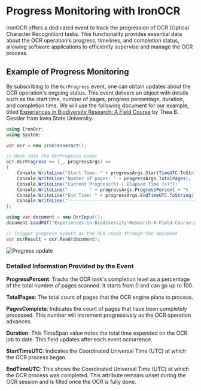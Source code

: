 # Progress Monitoring with IronOCR

IronOCR offers a dedicated event to track the progression of OCR (Optical Character Recognition) tasks. This functionality provides essential data about the OCR operation's progress, timelines, and completion status, allowing software applications to efficiently supervise and manage the OCR process.

## Example of Progress Monitoring

By subscribing to the `OcrProgress` event, one can obtain updates about the OCR operation's ongoing status. This event delivers an object with details such as the start time, number of pages, progress percentage, duration, and completion time. We will use the following document for our example, titled [Experiences in Biodiversity Research: A Field Course](https://ironsoftware.com/static-assets/ocr/how-to/progress-tracking/Experiences-in-Biodiversity-Research-A-Field-Course.pdf) by Thea B. Gessler from Iowa State University.

```cs
using IronOcr;
using System;

var ocr = new IronTesseract();

// Hook into the OcrProgress event
ocr.OcrProgress += (_, progressArgs) =>
{
    Console.WriteLine("Start Time: " + progressArgs.StartTimeUTC.ToString());
    Console.WriteLine("Number of pages: " + progressArgs.TotalPages);
    Console.WriteLine("Current Progress(%) | Elapsed Time (s)");
    Console.WriteLine("        " + progressArgs.ProgressPercent + "%          | " + progressArgs.Duration.TotalSeconds + " s");
    Console.WriteLine("End Time: " + progressArgs.EndTimeUTC.ToString());
    Console.WriteLine("--------------------------------------------------");
};

using var document = new OcrInput();
document.LoadPdf("Experiences-in-Biodiversity-Research-A-Field-Course.pdf");

// Trigger progress events as the OCR reads through the document
var ocrResult = ocr.Read(document);
```

<div class="content-img-align-center">
    <div class="center-image-wrapper">
         <img src="https://ironsoftware.com/static-assets/ocr/how-to/progress-tracking/progress-output.webp" alt="Progress update" class="img-responsive add-shadow">
    </div>
</div>

### Detailed Information Provided by the Event

**ProgressPercent**: Tracks the OCR task's completion level as a percentage of the total number of pages scanned. It starts from 0 and can go up to 100.

**TotalPages**: The total count of pages that the OCR engine plans to process.

**PagesComplete**: Indicates the count of pages that have been completely processed. This number will increment progressively as the OCR operation advances.

**Duration**: This TimeSpan value notes the total time expended on the OCR job to date. This field updates after each event occurrence.

**StartTimeUTC**: Indicates the Coordinated Universal Time (UTC) at which the OCR process began.

**EndTimeUTC**: This shows the Coordinated Universal Time (UTC) at which the OCR process was completed. This attribute remains unset during the OCR session and is filled once the OCR is fully done.